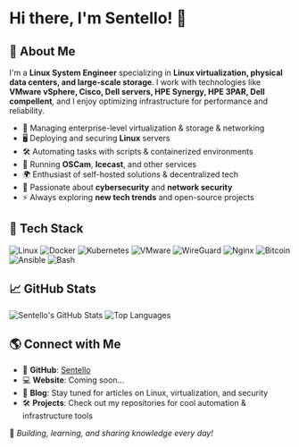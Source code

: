 # Hi there, I'm Sentello! 👋

## 🚀 About Me
I'm a **Linux System Engineer** specializing in **Linux virtualization, physical data centers, and large-scale storage**. I work with technologies like **VMware vSphere, Cisco, Dell servers, HPE Synergy, HPE 3PAR, Dell compellent**, and I enjoy optimizing infrastructure for performance and reliability.

- 💾 Managing enterprise-level virtualization & storage & networking
- 🖥️ Deploying and securing **Linux** servers
- 🛠️ Automating tasks with scripts & containerized environments
- 📡 Running **OSCam**, **Icecast**, and other services
- 🌍 Enthusiast of self-hosted solutions & decentralized tech
- 🔐 Passionate about **cybersecurity** and **network security**
- ⚡ Always exploring **new tech trends** and open-source projects

## 🔧 Tech Stack
![Linux](https://img.shields.io/badge/Linux-FCC624?style=for-the-badge&logo=linux&logoColor=black)
![Docker](https://img.shields.io/badge/Docker-2496ED?style=for-the-badge&logo=docker&logoColor=white)
![Kubernetes](https://img.shields.io/badge/Kubernetes-326CE5?style=for-the-badge&logo=kubernetes&logoColor=white)
![VMware](https://img.shields.io/badge/VMware-607078?style=for-the-badge&logo=vmware&logoColor=white)
![WireGuard](https://img.shields.io/badge/WireGuard-88171A?style=for-the-badge&logo=wireguard&logoColor=white)
![Nginx](https://img.shields.io/badge/Nginx-009639?style=for-the-badge&logo=nginx&logoColor=white)
![Bitcoin](https://img.shields.io/badge/Bitcoin-F7931A?style=for-the-badge&logo=bitcoin&logoColor=white)
![Ansible](https://img.shields.io/badge/Ansible-EE0000?style=for-the-badge&logo=ansible&logoColor=white)
![Bash](https://img.shields.io/badge/Bash-4EAA25?style=for-the-badge&logo=gnu-bash&logoColor=white)

## 📈 GitHub Stats
![Sentello's GitHub Stats](https://github-readme-stats.vercel.app/api?username=Sentello&show_icons=true&theme=dark)
![Top Languages](https://github-readme-stats.vercel.app/api/top-langs/?username=Sentello&layout=compact&theme=dark)

## 🌎 Connect with Me
- 📨 **GitHub**: [Sentello](https://github.com/Sentello)
- 💻 **Website**: Coming soon...
- 📝 **Blog**: Stay tuned for articles on Linux, virtualization, and security
- 🛠 **Projects**: Check out my repositories for cool automation & infrastructure tools

🚀 *Building, learning, and sharing knowledge every day!*
